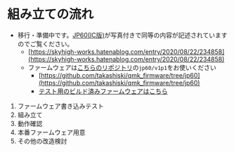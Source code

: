 # 組み立ての流れ

* 移行・準備中です。[JP60(IC版)](https://skyhigh-works.hatenablog.com/entry/2020/08/22/234858)が写真付きで同等の内容が記述されていますのでご覧ください。
  * [https://skyhigh-works.hatenablog.com/entry/2020/08/22/234858](https://skyhigh-works.hatenablog.com/entry/2020/08/22/234858)
  * ファームウェアは[こちらのリポジトリ](https://github.com/takashiski/qmk_firmware/tree/jp60)の`jp60/v1p1`をお使いください
    * [https://github.com/takashiski/qmk_firmware/tree/jp60](https://github.com/takashiski/qmk_firmware/tree/jp60)
    * [テスト用のビルド済みファームウェアはこちら]($withBase("/jp60ss/jp60_v1p1_default.hex"))

1. ファームウェア書き込みテスト
2. 組み立て
3. 動作確認
4. 本番ファームウェア用意
5. その他の改造検討